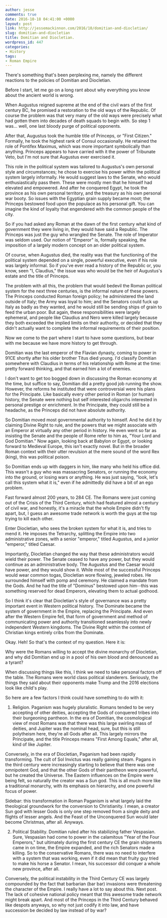 ```yaml
---
author: jesse
comments: true
date: 2016-10-18 04:41:00 +0000
layout: post
link: http://jessemackinnon.com/2016/10/domitian-and-diocletian/
slug: domitian-and-diocletian
title: Domitian and Diocletian.
wordpress_id: 447
categories:
- History
tags:
- Roman Empire
---
```


There's something that's been perplexing me, namely the different reactions to the policies of Domitian and Diocletian.

Before I start, let me go on a long rant about why everything you know about the ancient world is wrong.

When Augustus reigned supreme at the end of the civil wars of the first century BC, he promised a restoration to the old ways of the Republic. Of course the problem was that very many of the old ways were precisely what had gotten them into decades of death squads to begin with. So step 1 was... well, one last bloody purge of political opponents.

After that, Augustus took the humble title of Princeps, or "First Citizen." Formally, he took the highest rank of Consul occasionally. He retained the role of Pontifex Maximus, which was more important symbolically than anything. Princeps appears to have carried with it the power of Tribunate Veto, but I'm not sure that Augustus ever exercised it.

This role in the political system was tailored to Augustus's own personal style and circumstances; he chose to exercise his power within the political system largely informally. He would suggest laws to the Senate, who would enthusiastically pass them. These were mostly men that he himself had elevated and empowered. And after he conquered Egypt, he took the province as his own personal territory, and the treasury as his own personal war booty. So issues with the Egyptian grain supply became moot; the Princeps bestowed food upon the populace as his personal gift. You can imagine the kind of loyalty that engendered with the common people of the city.

So if you had asked any Roman at the dawn of the first century what kind of government they were living in, they would have said a Republic. The Princeps was just the guy who wrangled the Senate. The role of Imperator was seldom used. Our notion of "Emperor" is, formally speaking, the imposition of a largely modern concept on an older political system.

Of course, when Augustus died, the reality was that the functioning of the political system depended on a single, powerful executive, even if his role was largely informal. So if you've ever read a history of the Republic or, you know, seen "I, Claudius," the issue was who would be the heir of Augustus's estate and the title of Princeps.

The problem with all this, the problem that would bedevil the Roman political system for the next three centuries, is the informal nature of these powers. The Princeps conducted Roman foreign policy; he administered the land outside of Italy; the Army was loyal to him; and the Senators could fuck up Italy as badly as they wanted, and he would still be sending ships of grain to feed the urban poor. But again, these responsibilities were largely ephemeral, and people like Claudius and Nero were killed largely because they both exceeded the implied limits on their authority, or decided that they didn't actually want to complete the informal requirements of their position.

Now we come to the part where I start to have some questions, but bear with me because we have more history to get through.

Domitian was the last emperor of the Flavian dynasty, coming to power in 91CE shortly after his older brother Titus died young. I'd classify Domitian somewhere with Claudius in terms of his relationship with Rome at the time: pretty forward thinking, and that earned him a lot of enemies.

I don't want to get too bogged down in discussing the Roman economy at the time, but suffice to say, Domitian did a pretty good job running the show. However, the reforms he instituted that were controversial were his plans for the Principate. Like basically every other period in Roman (or human) history, the Senate were nothing but self interested oligarchs interested in personal prestige or enrichment. In the Principate, they could still be a headache, as the Princeps did not have absolute authority.

So Domitian moved most governmental authority to himself. And he did it by claiming Divine Right to rule, and the powers that we might associate with an Emperor at virtually any other period in history. He even went so far as insisting the Senate and the people of Rome refer to him as, "Your Lord and God Domitian." Now again, looking back at Babylon or Egypt, or looking forward to Medieval Europe, this isn't exactly novel. But in the broader Roman context with their utter revulsion at the mere sound of the word Rex (king), this was political poison.

So Domitian ends up with daggers in him, like many who held his office did. This wasn't a guy who was massacring Senators, or running the economy into the ground, or losing wars or anything. He was just saying, "look, let's call this system what it is," even if he admittedly did have a bit of an ego problem.

Fast forward almost 200 years, to 284 CE. The Romans were just coming out of the Crisis of the Third Century, which had featured almost a century of civil war, and honestly, it's a miracle that the whole Empire didn't fly apart, but, I guess an awesome trade network is worth the guys at the top trying to kill each other.

Enter Diocletian, who sees the broken system for what it is, and tries to mend it. He imposes the Tetrarchy, splitting the Empire into two administrative zones, with a senior "emperor," titled Augustus, and a junior "emperor," titled Caesar.

Importantly, Diocletian changed the way that these administrators would wield their power. The Senate ceased to have any power, but they would continue as an administrative body. The Augustus and the Caesar would have power, and they would show it. While most of the successful Princeps would wear common togas, Diocletian wore flowing, jeweled robes. He surrounded himself with pomp and ceremony. He claimed a mandate from the Gods. And he had the title of "Dominus" bestowed upon him--this was something reserved for dead Emperors, elevating them to actual godhood.

So I think it's clear that Diocletian's style of governance was a pretty important event in Western political history. The Dominate became the system of government in the Empire, replacing the Principate. And even after the Western Empire fell, that form of government and method of communicating power and authority transitioned seamlessly into newly independent Western kingdoms. The Divine Right within the context of Christian kings entirely cribs from the Dominate.

Okay. Heh! So that's the context of my question. Here it is:

Why were the Romans willing to accept the divine monarchy of Diocletian, and why did Domitian end up in a pool of his own blood and denounced as a tyrant?

When discussing things like this, I think we need to take personal factors off the table. The Romans were world class political slanderers. Seriously, the things they said about their opponents make Trump and the 2016 elections look like child's play.

So here are a few factors I think could have something to do with it:

1) Religion. Paganism was hugely pluralistic. Romans tended to be very accepting of other deities, accepting the Gods of conquered tribes into their burgeoning pantheon. In the era of Domitian, the cosmological view of most Romans was that there was this large swirling mass of deities, and Jupiter was the nominal head, sure, but this is still polytheism here, they're all Gods after all. This largely mirrors the Principate, and the title Princeps means "First Among Equals," after all, kind of like Jupiter.

Conversely, in the era of Diocletian, Paganism had been rapidly transforming. The cult of Sol Invictus was really gaining steam. Pagans in the third century were increasingly starting to believe that there was one omnipotent God, and that the other Gods of their pantheon were powerful, but he created the Universe. The Eastern influences on the Empire were being felt, so naturally the creator was a Sun god. This is all much more like a traditional monarchy, with its emphasis on hierarchy, and one powerful focus of power.

Sidebar: this transformation in Roman Paganism is what largely laid the theological groundwork for the conversion to Christianity. I mean, a creator Sun god with lesser Gods is only one step removed from a single deity and flights of lesser angels. And the Feast of the Unconquered Sun would later become Christmas, after all. Anyways.

2) Political Stability. Domitian ruled after his stabilizing father Vespasian. Sure, Vespasian had come to power in the calamitous "Year of the Four Emperors," but ultimately during the first century CE the grain shipments came in on time, the Empire expanded, and the rich Senators made a killing. So to the conservative Romans, there was no need to interfere with a system that was working, even if it did mean that fruity guy tried to make his horse a Senator. I mean, his successor did conquer a whole new province, after all.

Conversely, the political instability in the Third Century CE was largely compounded by the fact that barbarian (bar bar) invasions were threatening the character of the Empire. I really have a lot to say about this. Next post. The lack of cohesive national policy meant that this awesome trade network might break apart. And most of the Princeps in the Third Century behaved like despots anyways, so why not just codify it into law, and have succession be decided by law instead of by war?
